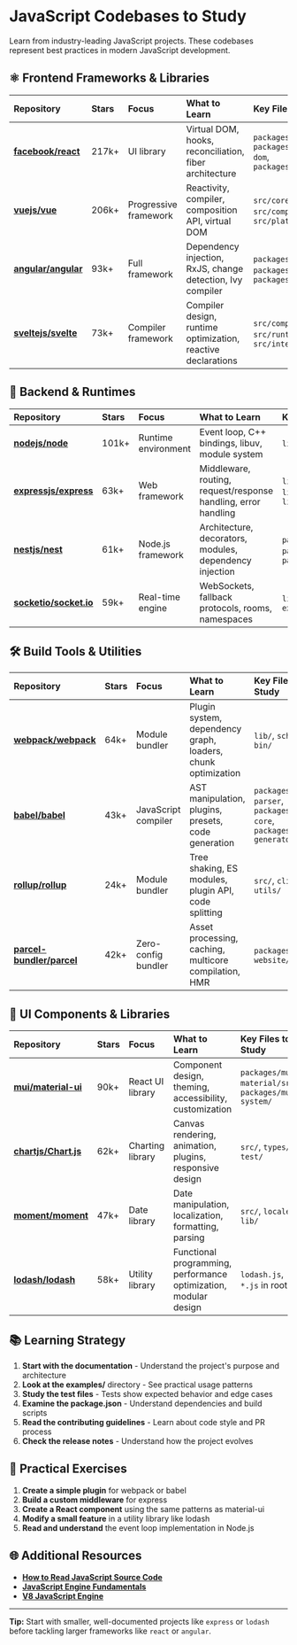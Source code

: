 # JavaScript Codebases to Study

Learn from industry-leading JavaScript projects. These codebases represent best practices in modern JavaScript development.

## ⚛️ Frontend Frameworks & Libraries

| Repository | Stars | Focus | What to Learn | Key Files to Study |
| :--- | :--- | :--- | :--- | :--- |
| [**facebook/react**](https://github.com/facebook/react) | 217k+ | UI library | Virtual DOM, hooks, reconciliation, fiber architecture | `packages/react`, `packages/react-dom`, `packages/scheduler` |
| [**vuejs/vue**](https://github.com/vuejs/vue) | 206k+ | Progressive framework | Reactivity, compiler, composition API, virtual DOM | `src/core`, `src/compiler`, `src/platforms` |
| [**angular/angular**](https://github.com/angular/angular) | 93k+ | Full framework | Dependency injection, RxJS, change detection, Ivy compiler | `packages/core`, `packages/compiler`, `packages/router` |
| [**sveltejs/svelte**](https://github.com/sveltejs/svelte) | 73k+ | Compiler framework | Compiler design, runtime optimization, reactive declarations | `src/compiler`, `src/runtime`, `src/internal` |

## 🚀 Backend & Runtimes

| Repository | Stars | Focus | What to Learn | Key Files to Study |
| :--- | :--- | :--- | :--- | :--- |
| [**nodejs/node**](https://github.com/nodejs/node) | 101k+ | Runtime environment | Event loop, C++ bindings, libuv, module system | `lib/`, `src/`, `deps/` |
| [**expressjs/express**](https://github.com/expressjs/express) | 63k+ | Web framework | Middleware, routing, request/response handling, error handling | `lib/application.js`, `lib/router/`, `lib/express.js` |
| [**nestjs/nest**](https://github.com/nestjs/nest) | 61k+ | Node.js framework | Architecture, decorators, modules, dependency injection | `packages/core`, `packages/common`, `packages/microservices` |
| [**socketio/socket.io**](https://github.com/socketio/socket.io) | 59k+ | Real-time engine | WebSockets, fallback protocols, rooms, namespaces | `lib/`, `client/`, `examples/` |

## 🛠️ Build Tools & Utilities

| Repository | Stars | Focus | What to Learn | Key Files to Study |
| :--- | :--- | :--- | :--- | :--- |
| [**webpack/webpack**](https://github.com/webpack/webpack) | 64k+ | Module bundler | Plugin system, dependency graph, loaders, chunk optimization | `lib/`, `schemas/`, `bin/` |
| [**babel/babel**](https://github.com/babel/babel) | 43k+ | JavaScript compiler | AST manipulation, plugins, presets, code generation | `packages/babel-parser`, `packages/babel-core`, `packages/babel-generator` |
| [**rollup/rollup**](https://github.com/rollup/rollup) | 24k+ | Module bundler | Tree shaking, ES modules, plugin API, code splitting | `src/`, `cli/`, `utils/` |
| [**parcel-bundler/parcel**](https://github.com/parcel-bundler/parcel) | 42k+ | Zero-config bundler | Asset processing, caching, multicore compilation, HMR | `packages/`, `src/`, `website/` |

## 🎨 UI Components & Libraries

| Repository | Stars | Focus | What to Learn | Key Files to Study |
| :--- | :--- | :--- | :--- | :--- |
| [**mui/material-ui**](https://github.com/mui/material-ui) | 90k+ | React UI library | Component design, theming, accessibility, customization | `packages/mui-material/src/`, `packages/mui-system/` |
| [**chartjs/Chart.js**](https://github.com/chartjs/Chart.js) | 62k+ | Charting library | Canvas rendering, animation, plugins, responsive design | `src/`, `types/`, `test/` |
| [**moment/moment**](https://github.com/moment/moment) | 47k+ | Date library | Date manipulation, localization, formatting, parsing | `src/`, `locale/`, `lib/` |
| [**lodash/lodash**](https://github.com/lodash/lodash) | 58k+ | Utility library | Functional programming, performance optimization, modular design | `lodash.js`, `*.js` in root |

## 📚 Learning Strategy

1.  **Start with the documentation** - Understand the project's purpose and architecture
2.  **Look at the examples/** directory - See practical usage patterns
3.  **Study the test files** - Tests show expected behavior and edge cases
4.  **Examine the package.json** - Understand dependencies and build scripts
5.  **Read the contributing guidelines** - Learn about code style and PR process
6.  **Check the release notes** - Understand how the project evolves

## 🔧 Practical Exercises

1.  **Create a simple plugin** for webpack or babel
2.  **Build a custom middleware** for express
3.  **Create a React component** using the same patterns as material-ui
4.  **Modify a small feature** in a utility library like lodash
5.  **Read and understand** the event loop implementation in Node.js

## 🌐 Additional Resources

- [**How to Read JavaScript Source Code**](https://www.freecodecamp.org/news/how-to-read-javascript-source-code/)
- [**JavaScript Engine Fundamentals**](https://mathiasbynens.be/notes/shapes-ics)
- [**V8 JavaScript Engine**](https://v8.dev/)

---

**Tip:** Start with smaller, well-documented projects like `express` or `lodash` before tackling larger frameworks like `react` or `angular`.
